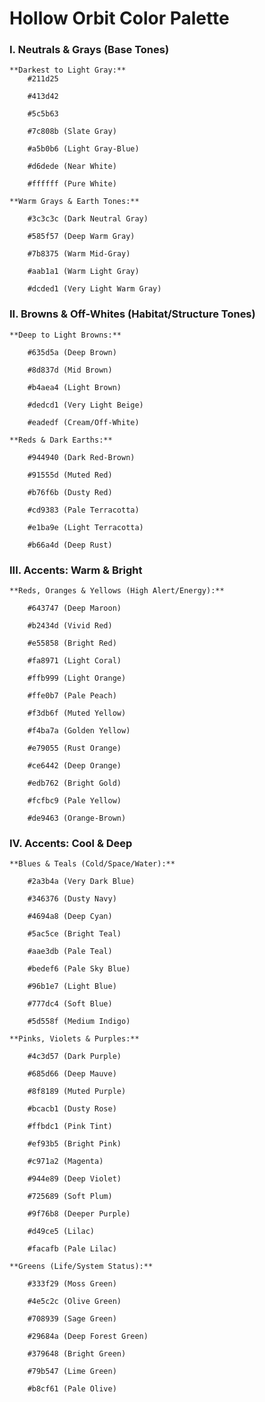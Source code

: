 # Hollow Orbit Color Palette

### I. Neutrals & Grays (Base Tones)

    **Darkest to Light Gray:**
        #211d25

        #413d42

        #5c5b63

        #7c808b (Slate Gray)

        #a5b0b6 (Light Gray-Blue)

        #d6dede (Near White)

        #ffffff (Pure White)

    **Warm Grays & Earth Tones:**

        #3c3c3c (Dark Neutral Gray)

        #585f57 (Deep Warm Gray)

        #7b8375 (Warm Mid-Gray)

        #aab1a1 (Warm Light Gray)

        #dcded1 (Very Light Warm Gray)

### II. Browns & Off-Whites (Habitat/Structure Tones)

    **Deep to Light Browns:**

        #635d5a (Deep Brown)

        #8d837d (Mid Brown)

        #b4aea4 (Light Brown)

        #dedcd1 (Very Light Beige)

        #eadedf (Cream/Off-White)

    **Reds & Dark Earths:**

        #944940 (Dark Red-Brown)

        #91555d (Muted Red)

        #b76f6b (Dusty Red)

        #cd9383 (Pale Terracotta)

        #e1ba9e (Light Terracotta)

        #b66a4d (Deep Rust)

### III. Accents: Warm & Bright

    **Reds, Oranges & Yellows (High Alert/Energy):**

        #643747 (Deep Maroon)

        #b2434d (Vivid Red)

        #e55858 (Bright Red)

        #fa8971 (Light Coral)

        #ffb999 (Light Orange)

        #ffe0b7 (Pale Peach)

        #f3db6f (Muted Yellow)

        #f4ba7a (Golden Yellow)

        #e79055 (Rust Orange)

        #ce6442 (Deep Orange)

        #edb762 (Bright Gold)

        #fcfbc9 (Pale Yellow)

        #de9463 (Orange-Brown)

### IV. Accents: Cool & Deep

    **Blues & Teals (Cold/Space/Water):**

        #2a3b4a (Very Dark Blue)

        #346376 (Dusty Navy)

        #4694a8 (Deep Cyan)

        #5ac5ce (Bright Teal)

        #aae3db (Pale Teal)

        #bedef6 (Pale Sky Blue)

        #96b1e7 (Light Blue)

        #777dc4 (Soft Blue)

        #5d558f (Medium Indigo)

    **Pinks, Violets & Purples:**

        #4c3d57 (Dark Purple)

        #685d66 (Deep Mauve)

        #8f8189 (Muted Purple)

        #bcacb1 (Dusty Rose)

        #ffbdc1 (Pink Tint)

        #ef93b5 (Bright Pink)

        #c971a2 (Magenta)

        #944e89 (Deep Violet)

        #725689 (Soft Plum)

        #9f76b8 (Deeper Purple)

        #d49ce5 (Lilac)

        #facafb (Pale Lilac)

    **Greens (Life/System Status):**

        #333f29 (Moss Green)

        #4e5c2c (Olive Green)

        #708939 (Sage Green)

        #29684a (Deep Forest Green)

        #379648 (Bright Green)

        #79b547 (Lime Green)

        #b8cf61 (Pale Olive)
